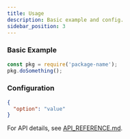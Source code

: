 ```yaml
---
title: Usage
description: Basic example and config.
sidebar_position: 3
---
```


### Basic Example

```js
const pkg = require('package-name');
pkg.doSomething();
```

### Configuration

```json
{
  "option": "value"
}
```

For API details, see [API_REFERENCE.md](API_REFERENCE.md).

